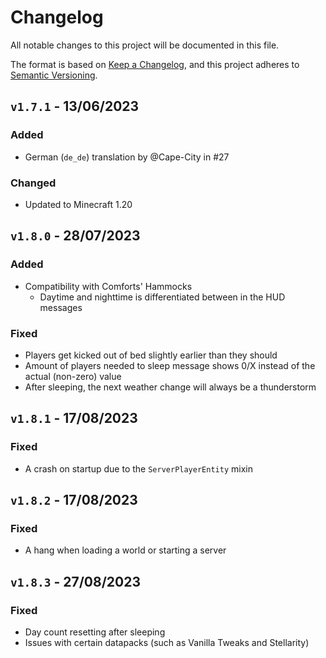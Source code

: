 # Changelog

All notable changes to this project will be documented in this file.

The format is based on [Keep a Changelog](https://keepachangelog.com/en/1.0.0/),
and this project adheres to [Semantic Versioning](https://semver.org/spec/v2.0.0.html).

## `v1.7.1` - 13/06/2023

### Added

- German (`de_de`) translation by @Cape-City in #27

### Changed

- Updated to Minecraft 1.20

## `v1.8.0` - 28/07/2023

### Added

- Compatibility with Comforts' Hammocks
    - Daytime and nighttime is differentiated between in the HUD messages

### Fixed

- Players get kicked out of bed slightly earlier than they should
- Amount of players needed to sleep message shows 0/X instead of the actual (non-zero) value
- After sleeping, the next weather change will always be a thunderstorm

## `v1.8.1` - 17/08/2023

### Fixed

- A crash on startup due to the `ServerPlayerEntity` mixin

## `v1.8.2` - 17/08/2023

### Fixed

- A hang when loading a world or starting a server

## `v1.8.3` - 27/08/2023

### Fixed

- Day count resetting after sleeping
- Issues with certain datapacks (such as Vanilla Tweaks and Stellarity)
